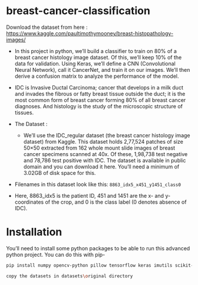 # breast-cancer-classification

Download the dataset from here :
https://www.kaggle.com/paultimothymooney/breast-histopathology-images/

* In this project in python, we’ll build a classifier to train on 80% of a breast cancer histology image dataset. Of this, we’ll keep 10% of the data for validation. Using Keras, we’ll define a CNN (Convolutional Neural Network), call it CancerNet, and train it on our images. We’ll then derive a confusion matrix to analyze the performance of the model.

* IDC is Invasive Ductal Carcinoma; cancer that develops in a milk duct and invades the fibrous or fatty breast tissue outside the duct; it is the most common form of breast cancer forming 80% of all breast cancer diagnoses. And histology is the study of the microscopic structure of tissues.

* The Dataset :
    * We’ll use the IDC_regular dataset (the breast cancer histology image dataset) from Kaggle. This dataset holds 2,77,524 patches of size 50×50 extracted from 162 whole mount slide images of breast cancer specimens scanned at 40x. Of these, 1,98,738 test negative and 78,786 test positive with IDC. The dataset is available in public domain and you can download it here. You’ll need a minimum of 3.02GB of disk space for this.

* Filenames in this dataset look like this: ``` 8863_idx5_x451_y1451_class0 ```

* Here, 8863_idx5 is the patient ID, 451 and 1451 are the x- and y- coordinates of the crop, and 0 is the class label (0 denotes absence of IDC).

# Installation

You’ll need to install some python packages to be able to run this advanced python project. You can do this with pip-
```bash
pip install numpy opencv-python pillow tensorflow keras imutils scikit-learn 

copy the datasets in datasets\original directory
```


